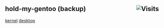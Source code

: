 ## hold-my-gentoo (backup) <img alt="Visits" align="right" src="https://badges.pufler.dev/visits/owl4ce/hold-my-gentoo?style=flat-square&label=&color=success&logo=GitHub&logoColor=white&labelColor=373e4d"/>

[kernel](https://github.com/owl4ce/violet-x86_64)
[desktop](https://github.com/owl4ce/dotfiles)
